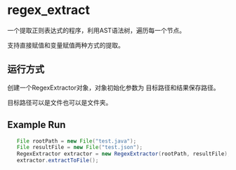 # regex_extract
一个提取正则表达式的程序，利用AST语法树，遍历每一个节点。

支持直接赋值和变量赋值两种方式的提取。


## 运行方式

创建一个RegexExtractor对象，对象初始化参数为 目标路径和结果保存路径。

目标路径可以是文件也可以是文件夹。

## Example Run
```java
   File rootPath = new File("test.java");
   File resultFile = new File("test.json");
   RegexExtractor extractor = new RegexExtractor(rootPath, resultFile);
   extractor.extractToFile();
```



